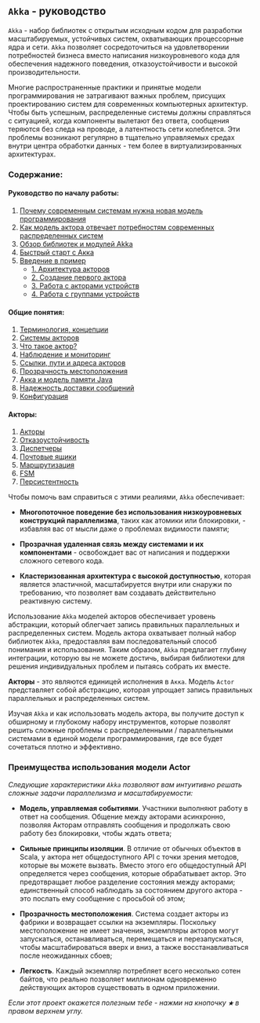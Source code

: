## `Akka` - руководство

`Akka` - набор библиотек с открытым исходным кодом для разработки масштабируемых, устойчивых систем, 
охватывающих процессорные ядра и сети. `Akka` позволяет сосредоточиться на удовлетворении потребностей бизнеса вместо 
написания низкоуровневого кода для обеспечения надежного поведения, отказоустойчивости и высокой производительности.

Многие распространенные практики и принятые модели программирования не затрагивают важных проблем, присущих проектированию 
систем для современных компьютерных архитектур. Чтобы быть успешным, распределенные системы должны справляться с ситуацией, 
когда компоненты вылетают без ответа, сообщения теряются без следа на проводе, а латентность сети колеблется. Эти проблемы 
возникают регулярно в тщательно управляемых средах внутри центра обработки данных - тем более в виртуализированных архитектурах.

### Содержание:

#### Руководство по началу работы:
 
1. [Почему современным системам нужна новая модель программирования](https://github.com/steklopod/akka/blob/akka_starter/src/main/resources/readmes/why-modern-systems-need-anew-programming-model.md)
2. [Как модель актора отвечает потребностям современных распределенных систем](https://github.com/steklopod/akka/blob/akka_starter/src/main/resources/readmes/how-the-actor-model-meets-the-needs-of-modern-distributed-systems.md)
3. [Обзор библиотек и модулей Akka](https://github.com/steklopod/akka/blob/akka_starter/src/main/resources/readmes/overview-of-akka-libraries-and-modules.md)
4. [Быстрый старт с Акка](https://github.com/steklopod/akka/blob/akka_starter/src/main/resources/readmes/akka-quicksrart.md)
5. [Введение в пример](https://github.com/steklopod/akka/blob/akka_starter/src/main/resources/readmes/introduction-to-the-example.md)
   * [1. Архитектура акторов](https://github.com/steklopod/akka/blob/akka_starter/src/main/resources/readmes/part1-actor-architecture.md)
   * [2. Создание первого актора](https://github.com/steklopod/akka/blob/akka_starter/src/main/resources/readmes/creating-the-first-actor.md)
   * [3. Работа с акторами устройств](https://github.com/steklopod/akka/blob/akka_starter/src/main/resources/readmes/working-with-device-actors.md)
   * [4. Работа с группами устройств](https://github.com/steklopod/akka/blob/akka_starter/src/main/resources/readmes/working-with-device-groups.md)

#### Общие понятия:

1. [Терминология, концепции](https://github.com/steklopod/akka/blob/akka_starter/src/main/resources/readmes/concepts/Terminology_Concepts.md)
2. [Системы акторов](https://github.com/steklopod/akka/blob/akka_starter/src/main/resources/readmes/concepts/actor-systems.md)
3. [Что такое актор?](https://github.com/steklopod/akka/blob/akka_starter/src/main/resources/readmes/concepts/what-is-an-actor.md)
4. [Наблюдение и мониторинг](https://github.com/steklopod/akka/blob/akka_starter/src/main/resources/readmes/concepts/supervision-and-monitoring.md)
5. [Ссылки, пути и адреса акторов](https://github.com/steklopod/akka/blob/akka_starter/src/main/resources/readmes/concepts/actor-references-paths-and-addresses.md)
6. [Прозрачность местоположения](https://github.com/steklopod/akka/blob/akka_starter/src/main/resources/readmes/concepts/location-transparency.md)
7. [Акка и модель памяти Java](https://github.com/steklopod/akka/blob/akka_starter/src/main/resources/readmes/concepts/akka-and-the-java-memory-model.md)
8. [Надежность доставки сообщений](https://github.com/steklopod/akka/blob/akka_starter/src/main/resources/readmes/concepts/message-delivery-reliability.md)
9. [Конфигурация](https://github.com/steklopod/akka/blob/akka_starter/src/main/resources/readmes/concepts/configuration.md)

#### Акторы:

1. [Акторы](https://github.com/steklopod/akka/blob/akka_starter/src/main/resources/readmes/actors/actors.md)
2. [Отказоустойчивость](https://github.com/steklopod/akka/blob/akka_starter/src/main/resources/readmes/fault-tolerance.md)
3. [Диспетчеры](https://github.com/steklopod/akka/blob/akka_starter/src/main/resources/readmes/actors/dispatchers.md)
4. [Почтовые ящики](https://github.com/steklopod/akka/blob/akka_starter/src/main/resources/readmes/actors/mailboxes.md)
5. [Маршрутизация](https://github.com/steklopod/akka/blob/akka_starter/src/main/resources/readmes/actors/routing.md)
6. [FSM](https://github.com/steklopod/akka/blob/akka_starter/src/main/resources/readmes/actors/FSM.md)
7. [Персистентность](https://github.com/steklopod/akka/blob/akka_starter/src/main/resources/readmes/actors/persistence.md)



Чтобы помочь вам справиться с этими реалиями, `Akka` обеспечивает:

* **Многопоточное поведение без использования низкоуровневых конструкций параллелизма**, таких как атомики или блокировки, - 
избавляя вас от мысли даже о проблемах видимости памяти;

* **Прозрачная удаленная связь между системами и их компонентами** - освобождает вас от написания и поддержки сложного сетевого кода.

* **Кластеризованная архитектура с высокой доступностью**, которая является эластичной, масштабируется внутри или снаружи по 
требованию, что позволяет вам создавать действительно реактивную систему.

Использование `Akka` моделей акторов обеспечивает уровень абстракции, который облегчает запись правильных параллельных и 
распределенных систем. Модель актора охватывает полный набор библиотек `Akka`, предоставляя вам последовательный способ 
понимания и использования. Таким образом, `Akka` предлагает глубину интеграции, которую вы не можете достичь, выбирая 
библиотеки для решения индивидуальных проблем и пытаясь собрать их вместе.

**Акторы** - это  являются единицей исполнения в `Акка`. Модель `Actor` представляет собой абстракцию, которая упрощает 
запись правильных параллельных и распределенных систем. 

Изучая `Akka` и как использовать модель актора, вы получите доступ к обширному и глубокому набору инструментов, которые 
позволят решить сложные проблемы с распределенными / параллельными системами в единой модели программирования, где все 
будет сочетаться плотно и эффективно.

### Преимущества использования модели Actor

_Следующие характеристики `Akka` позволяют вам интуитивно решать сложные задачи параллелизма и масштабируемости:_

* **Модель, управляемая событиями**. Участники выполняют работу в ответ на сообщения. Общение между акторами асинхронно, 
позволяя Акторам отправлять сообщения и продолжать свою работу без блокировки, чтобы ждать ответа;

* **Сильные принципы изоляции**. В отличие от обычных объектов в Scala, у актора нет общедоступного API с точки зрения 
методов, которые вы можете вызвать. Вместо этого его общедоступный API определяется через сообщения, которые обрабатывает 
актор. Это предотвращает любое разделение состояния между акторами; единственный способ наблюдать за состоянием другого 
актора - это послать ему сообщение с просьбой об этом;

* **Прозрачность местоположения**. Система создает акторы из фабрики и возвращает ссылки на экземпляры. Поскольку местоположение 
не имеет значения, экземпляры акторов могут запускаться, останавливаться, перемещаться и перезапускаться, чтобы масштабироваться 
вверх и вниз, а также восстанавливаться после неожиданных сбоев;

* **Легкость**. Каждый экземпляр потребляет всего несколько сотен байтов, что реально позволяет миллионам одновременно 
действующих акторов существовать в одном приложении.


_Если этот проект окажется полезным тебе - нажми на кнопочку **`★`** в правом верхнем углу._
